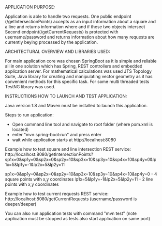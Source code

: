APPLICATION PURPOSE:

Application is able to handle two requests.
One public endpoint (/getIntersectionPoints) accepts as an input information about a square and a line and returns information where and if these two objects intersect
Second endpoint(/getCurrentRequests) is protected with username/password and returns information about how many requests are currently beying processed by the application.

ARCHITECTURAL OVERVIEW AND LIBRARIES USED:

For main application core was chosen SpringBoot as it is simple and reliable all in one solution which has Spring, REST controllers and embedded application server.
For mathematical calculations was used JTS Topology Suite, Java library for creating and manipulating vector geometry as it has convenient methods for this specific task.
For some multi threaded tests TestNG library was used.

INSTRUCTIONS HOW TO LAUNCH AND TEST APPLICATION:

Java version 1.8 and Maven must be installed to launch this application.

Steps to run application:
- Open command line tool and navigate to root folder (where pom.xml is located)
- enter "mvn spring-boot:run" and press enter
- wait while application starts at http://localhost:8080

Example how to test square and line intersection REST service:
http://localhost:8080/getIntersectionPoints?sp1x=0&sp1y=0&sp2x=0&sp2y=10&sp3x=10&sp3y=10&sp4x=10&sp4y=0&lp1x=5&lp1y=-1&lp2x=5&lp2y=11

sp1x=0&sp1y=0&sp2x=0&sp2y=10&sp3x=10&sp3y=10&sp4x=10&sp4y=0 - 4 square points with x,y coordinates
lp1x=5&lp1y=-1&lp2x=5&lp2y=11 - 2 line points with x,y coordinates

Example how to test current requests REST service:
http://localhost:8080/getCurrentRequests (username/password is deeper/deeper)


You can also run application tests with command "mvn test" (note application must be stopped as tests also start application on same port)